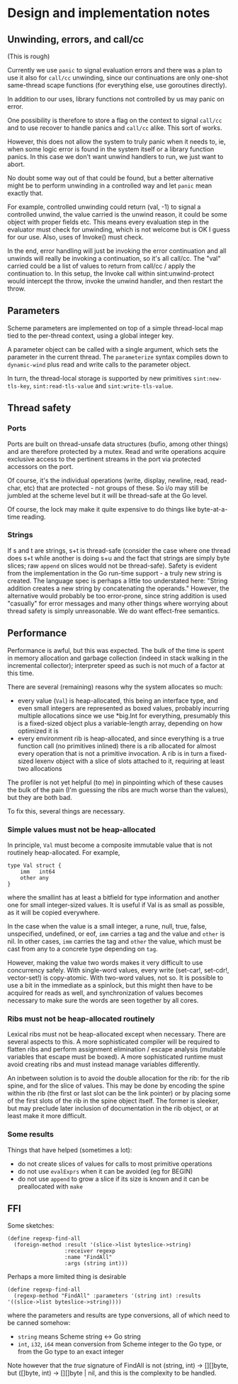 # Design and implementation notes

## Unwinding, errors, and call/cc

(This is rough)

Currently we use `panic` to signal evaluation errors and there was a plan to use it 
also for `call/cc` unwinding, since our continuations are only one-shot same-thread 
scape functions (for everything else, use goroutines directly).

In addition to our uses, library functions not controlled by us may panic on error.

One possibility is therefore to store a flag on the context to signal `call/cc` and to
use recover to handle panics and `call/cc` alike.  This sort of works.

However, this does not allow the system to truly panic when it needs to, ie, when
some logic error is found in the system itself or a library function panics.  In this
case we don't want unwind handlers to run, we just want to abort.

No doubt some way out of that could be found, but a better alternative might be to
perform unwinding in a controlled way and let `panic` mean exactly that.

For example, controlled unwinding could return (val, -1) to signal a controlled unwind,
the value carried is the unwind reason, it could be some object with proper fields etc.
This means every evaluation step in the evaluator must check for unwinding, which is not
welcome but is OK I guess for our use.  Also, uses of Invoke() must check.

In the end, error handling will just be invoking the error continuation and all unwinds
will really be invoking a continuation, so it's all call/cc.  The "val" carried could be
a list of values to return from call/cc / apply the continuation to.  In this setup,
the Invoke call within sint:unwind-protect would intercept the throw, invoke the unwind
handler, and then restart the throw.


## Parameters

Scheme parameters are implemented on top of a simple thread-local map tied to the per-thread
context, using a global integer key.

A parameter object can be called with a single argument, which sets the parameter in the current
thread.  The `parameterize` syntax compiles down to `dynamic-wind` plus read and write calls to
the parameter object.

In turn, the thread-local storage is supported by new primitives `sint:new-tls-key`, 
`sint:read-tls-value` and `sint:write-tls-value`.

## Thread safety

### Ports

Ports are built on thread-unsafe data structures (bufio, among other things) and are
therefore protected by a mutex.  Read and write operations acquire exclusive access to
the pertinent streams in the port via protected accessors on the port.

Of course, it's the individual operations (write, display, newline, read, read-char, etc) that
are protected - not groups of these.  So i/o may still be jumbled at the scheme level but
it will be thread-safe at the Go level.

Of course, the lock may make it quite expensive to do things like byte-at-a-time reading.

### Strings

If s and t are strings, s+t is thread-safe (consider the case where one thread does s+t
while another is doing s+u and the fact that strings are simply byte slices; raw `append` on slices
would not be thread-safe).  Safety is
evident from the implementation in the Go run-time support - a truly new string is created.
The language spec is perhaps a little too
understated here: "String addition creates a new string by concatenating the operands."
However, the alternative would probably be too error-prone, since string addition is
used "casually" for error messages and many other things where worrying about thread
safety is simply unreasonable.  We do want effect-free semantics.

## Performance

Performance is awful, but this was expected.  The bulk of the time is spent in memory allocation and garbage collection (indeed in stack walking in the incremental collector); interpreter speed as such is not much of a factor at this time.

There are several (remaining) reasons why the system allocates so much:

- every value (`Val`) is heap-allocated, this being an interface type, and even small integers are represented as boxed values, probably incurring multiple allocations since we use *big.Int for everything, presumably this is a fixed-sized object plus a variable-length array, depending on how optimized it is
- every environment rib is heap-allocated, and since everything is a true function call (no primitives inlined) there is a rib allocated for almost every operation that is not a primitive invocation.  A rib is in turn a fixed-sized lexenv object with a slice of slots attached to it, requiring at least two allocations

The profiler is not yet helpful (to me) in pinpointing which of these causes the bulk of the pain (I'm guessing the ribs are much worse than the values), but they are both bad.

To fix this, several things are necessary.

### Simple values must not be heap-allocated

In principle, `Val` must become a composite immutable value that is not routinely heap-allocated.  For example,
```
type Val struct {
    imm   int64
    other any
}
```
where the smallint has at least a bitfield for type information and another one for small integer-sized values.  It is useful if Val is as small as possible, as it will be copied everywhere.

In the case when the value is a small integer, a rune, null, true, false, unspecified, undefined, or eof, `imm` carries a tag and the value and `other` is nil.  In other cases, `imm` carries the tag and `other` the value, which must be cast from any to a concrete type depending on `tag`.

However, making the value two words makes it very difficult to use concurrency safely.  With single-word values,
every write (set-car!, set-cdr!, vector-set!) is copy-atomic.  With two-word values, not so.  It is possible to use a bit in the immediate as a spinlock, but this might then have to be acquired for reads as well, and synchronization of
values becomes necessary to make sure the words are seen together by all cores.

### Ribs must not be heap-allocated routinely

Lexical ribs must not be heap-allocated except when necessary.  There are several aspects to this.  A more sophisticated compiler will be required to flatten ribs and perform assignment elimination / escape analysis (mutable variables that escape must be boxed).  A more sophisticated runtime must avoid creating ribs and must instead manage variables differently.

An inbetween solution is to avoid the double allocation for the rib: for the rib spine, and for the slice of values.  This may be done by encoding the spine within the rib (the first or last slot can be the link pointer) or by placing some of the first slots of the rib in the spine object itself.  The former is sleeker, but may preclude later inclusion of documentation in the rib object, or at least make it more difficult.

### Some results

Things that have helped (sometimes a lot):

- do not create slices of values for calls to most primitive operations
- do not use `evalExprs` when it can be avoided (eg for BEGIN)
- do not use `append` to grow a slice if its size is known and it can be preallocated with `make`

## FFI

Some sketches:

```
(define regexp-find-all
  (foreign-method :result '(slice->list byteslice->string)
                  :receiver regexp
                  :name "FindAll" 
                  :args (string int))) 
```

Perhaps a more limited thing is desirable

```
(define regexp-find-all
  (regexp-method "FindAll" :parameters '(string int) :results '((slice->list byteslice->string))))
```

where the parameters and results are type conversions, all of which need to be canned somehow:

* `string` means Scheme string <-> Go string
* `int`, `i32`, `i64` mean conversion from Scheme integer to the Go type, or from the Go type to an exact integer

Note however that the *true* signature of FindAll is not (string, int) -> [][]byte, but ([]byte, int) -> [][]byte | nil, and this is the complexity to be handled.